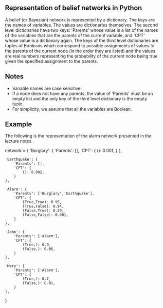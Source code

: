 ## Representation of belief networks in Python
A belief (or Bayesian) network is represented by a dictionary. The keys are the names of variables. The values are dictionaries themselves. The second level dictionaries have two keys: 'Parents' whose value is a list of the names of the variables that are the parents of the current variable, and 'CPT' whose value is a dictionary again. The keys of the third level dictionaries are tuples of Booleans which correspond to possible assignments of values to the parents of the current node (in the order they are listed) and the values are real numbers representing the probability of the current node being true given the specified assignment to the parents.

## Notes
- Variable names are case sensitive.
- If a node does not have any parents, the value of 'Parents' must be an empty list and the only key of the third level dictionary is the empty tuple.
- For simplicity, we assume that all the variables are Boolean.
## Example
The following is the representation of the alarm network presented in the lecture notes.

network = {
    'Burglary': {
        'Parents': [],
        'CPT': {
            (): 0.001,
         }
    },
        
    'Earthquake': {
        'Parents': [],
        'CPT': {
            (): 0.002,
        }
    },

    'Alarm': {
        'Parents': ['Burglary','Earthquake'],
        'CPT': {
            (True,True): 0.95,
            (True,False): 0.94,
            (False,True): 0.29,
            (False,False): 0.001,
        }
    },

    'John': {
        'Parents': ['Alarm'],
        'CPT': {
            (True,): 0.9,
            (False,): 0.05,
        }
    },

    'Mary': {
        'Parents': ['Alarm'],
        'CPT': {
            (True,): 0.7,
            (False,): 0.01,
        }
    },
}